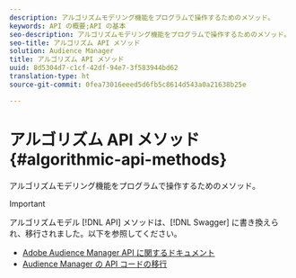 ```yaml
---
description: アルゴリズムモデリング機能をプログラムで操作するためのメソッド。
keywords: API の概要;API の基本
seo-description: アルゴリズムモデリング機能をプログラムで操作するためのメソッド。
seo-title: アルゴリズム API メソッド
solution: Audience Manager
title: アルゴリズム API メソッド
uuid: 8d5304d7-c1cf-42df-94e7-3f583944bd62
translation-type: ht
source-git-commit: 0fea73016eeed5d6fb5c8614d543a0a21638b25e

---
```



# アルゴリズム API メソッド {#algorithmic-api-methods}

アルゴリズムモデリング機能をプログラムで操作するためのメソッド。

>[!IMPORTANT]
>
>アルゴリズムモデル [!DNL API] メソッドは、[!DNL Swagger] に書き換えられ、移行されました。以下を参照してください。
>
>* [Adobe Audience Manager API に関するドキュメント](https://bank.demdex.com/portal/swagger/index.html)
>* [Audience Manager の API コードの移行](../../api/api-swagger-migration.md)